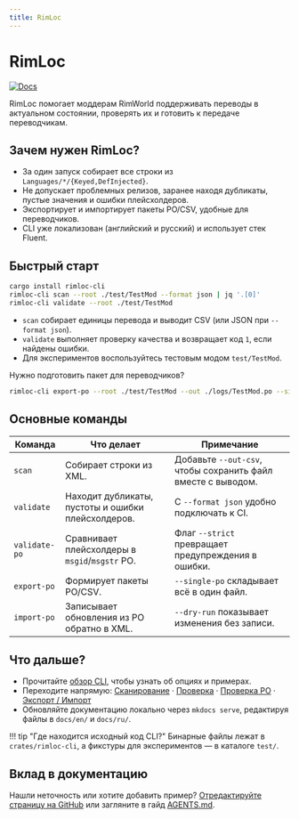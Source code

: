 ```yaml
---
title: RimLoc
---
```


# RimLoc

[![Docs](https://img.shields.io/badge/docs-GitHub%20Pages-blue)](https://0-danielviktorovich-0.github.io/RimLoc/)

RimLoc помогает моддерам RimWorld поддерживать переводы в актуальном состоянии, проверять их и готовить к передаче переводчикам.

## Зачем нужен RimLoc?

- За один запуск собирает все строки из `Languages/*/{Keyed,DefInjected}`.
- Не допускает проблемных релизов, заранее находя дубликаты, пустые значения и ошибки плейсхолдеров.
- Экспортирует и импортирует пакеты PO/CSV, удобные для переводчиков.
- CLI уже локализован (английский и русский) и использует стек Fluent.

## Быстрый старт

```bash
cargo install rimloc-cli
rimloc-cli scan --root ./test/TestMod --format json | jq '.[0]'
rimloc-cli validate --root ./test/TestMod
```

- `scan` собирает единицы перевода и выводит CSV (или JSON при `--format json`).
- `validate` выполняет проверку качества и возвращает код `1`, если найдены ошибки.
- Для экспериментов воспользуйтесь тестовым модом `test/TestMod`.

Нужно подготовить пакет для переводчиков?

```bash
rimloc-cli export-po --root ./test/TestMod --out ./logs/TestMod.po --single-po
```

## Основные команды

| Команда | Что делает | Примечание |
|---------|-------------|------------|
| `scan` | Собирает строки из XML. | Добавьте `--out-csv`, чтобы сохранить файл вместе с выводом. |
| `validate` | Находит дубликаты, пустоты и ошибки плейсхолдеров. | С `--format json` удобно подключать к CI. |
| `validate-po` | Сравнивает плейсхолдеры в `msgid`/`msgstr` PO. | Флаг `--strict` превращает предупреждения в ошибки. |
| `export-po` | Формирует пакеты PO/CSV. | `--single-po` складывает всё в один файл. |
| `import-po` | Записывает обновления из PO обратно в XML. | `--dry-run` показывает изменения без записи. |

## Что дальше?

- Прочитайте [обзор CLI](cli/index.md), чтобы узнать об опциях и примерах.
- Переходите напрямую: [Сканирование](cli/scan.md) · [Проверка](cli/validate.md) · [Проверка PO](cli/validate_po.md) · [Экспорт / Импорт](cli/export_import.md)
- Обновляйте документацию локально через `mkdocs serve`, редактируя файлы в `docs/en/` и `docs/ru/`.

!!! tip "Где находится исходный код CLI?"
    Бинарные файлы лежат в `crates/rimloc-cli`, а фикстуры для экспериментов — в каталоге `test/`.

## Вклад в документацию

Нашли неточность или хотите добавить пример? [Отредактируйте страницу на GitHub](https://github.com/0-danielviktorovich-0/RimLoc/tree/main/docs/ru/index.md) или загляните в гайд [AGENTS.md](https://github.com/0-danielviktorovich-0/RimLoc/blob/main/AGENTS.md).
